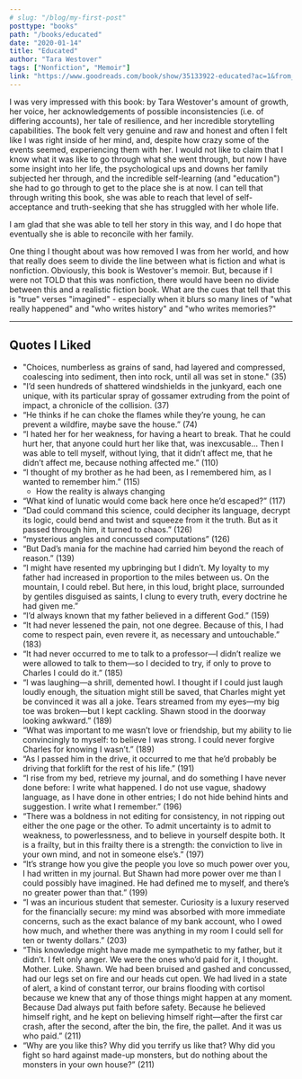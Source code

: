 ```yaml
---
# slug: "/blog/my-first-post"
posttype: "books"
path: "/books/educated"
date: "2020-01-14"
title: "Educated"
author: "Tara Westover"
tags: ["Nonfiction", "Memoir"]
link: "https://www.goodreads.com/book/show/35133922-educated?ac=1&from_search=true&qid=2mXhlRYmtA&rank=1"
---
```


I was very impressed with this book: by Tara Westover's amount of growth, her voice, her acknowledgements of possible inconsistencies (i.e. of differing accounts), her tale of resilience, and her incredible storytelling capabilities. The book felt very genuine and raw and honest and often I felt like I was right inside of her mind, and, despite how crazy some of the events seemed, experiencing them with her. I would not like to claim that I know what it was like to go through what she went through, but now I have some insight into her life, the psychological ups and downs her family subjected her through, and the incredible self-learning (and "education") she had to go through to get to the place she is at now. I can tell that through writing this book, she was able to reach that level of self-acceptance and truth-seeking that she has struggled with her whole life.

I am glad that she was able to tell her story in this way, and I do hope that eventually she is able to reconcile with her family.

One thing I thought about was how removed I was from her world, and how that really does seem to divide the line between what is fiction and what is nonfiction. Obviously, this book is Westover's memoir. But, because if I were not TOLD that this was nonfiction, there would have been no divide between this and a realistic fiction book. What are the cues that tell that this is "true" verses "imagined" - especially when it blurs so many lines of "what really happened" and "who writes history" and "who writes memories?"

---

## Quotes I Liked

- "Choices, numberless as grains of sand, had layered and compressed, coalescing into sediment, then into rock, until all was set in stone." (35)
- "I’d seen hundreds of shattered windshields in the junkyard, each one unique, with its particular spray of gossamer extruding from the point of impact, a chronicle of the collision. (37)
- “He thinks if he can choke the flames while they’re young, he can prevent a wildfire, maybe save the house.” (74)
- “I hated her for her weakness, for having a heart to break. That he could hurt her, that anyone could hurt her like that, was inexcusable… Then I was able to tell myself, without lying, that it didn’t affect me, that he didn’t affect me, because nothing affected me.” (110)
- “I thought of my brother as he had been, as I remembered him, as I wanted to remember him.” (115)
    - How the reality is always changing
- “What kind of lunatic would come back here once he’d escaped?” (117)
- “Dad could command this science, could decipher its language, decrypt its logic, could bend and twist and squeeze from it the truth. But as it passed through him, it turned to chaos.” (126)
- “mysterious angles and concussed computations” (126)
- “But Dad’s mania for the machine had carried him beyond the reach of reason.” (139)
- “I might have resented my upbringing but I didn’t. My loyalty to my father had increased in proportion to the miles between us. On the mountain, I could rebel. But here, in this loud, bright place, surrounded by gentiles disguised as saints, I clung to every truth, every doctrine he had given me.”
- “I’d always known that my father believed in a different God.” (159)
- “It had never lessened the pain, not one degree. Because of this, I had come to respect pain, even revere it, as necessary and untouchable.” (183)
- “It had never occurred to me to talk to a professor—I didn’t realize we were allowed to talk to them—so I decided to try, if only to prove to Charles I could do it.” (185)
- “I was laughing—a shrill, demented howl. I thought if I could just laugh loudly enough, the situation might still be saved, that Charles might yet be convinced it was all a joke. Tears streamed from my eyes—my big toe was broken—but I kept cackling. Shawn stood in the doorway looking awkward.” (189)
- “What was important to me wasn’t love or friendship, but my ability to lie convincingly to myself: to believe I was strong. I could never forgive Charles for knowing I wasn’t.” (189)
- “As I passed him in the drive, it occurred to me that he’d probably be driving that forklift for the rest of his life.” (191)
- “I rise from my bed, retrieve my journal, and do something I have never done before: I write what happened. I do not use vague, shadowy language, as I have done in other entries; I do not hide behind hints and suggestion. I write what I remember.” (196)
- “There was a boldness in not editing for consistency, in not ripping out either the one page or the other. To admit uncertainty is to admit to weakness, to powerlessness, and to believe in yourself despite both. It is a frailty, but in this frailty there is a strength: the conviction to live in your own mind, and not in someone else’s.” (197)
- “It’s strange how you give the people you love so much power over you, I had written in my journal. But Shawn had more power over me than I could possibly have imagined. He had defined me to myself, and there’s no greater power than that.” (199)
- “I was an incurious student that semester. Curiosity is a luxury reserved for the financially secure: my mind was absorbed with more immediate concerns, such as the exact balance of my bank account, who I owed how much, and whether there was anything in my room I could sell for ten or twenty dollars.” (203)
- “This knowledge might have made me sympathetic to my father, but it didn’t. I felt only anger. We were the ones who’d paid for it, I thought. Mother. Luke. Shawn. We had been bruised and gashed and concussed, had our legs set on fire and our heads cut open. We had lived in a state of alert, a kind of constant terror, our brains flooding with cortisol because we knew that any of those things might happen at any moment. Because Dad always put faith before safety. Because he believed himself right, and he kept on believing himself right—after the first car crash, after the second, after the bin, the fire, the pallet. And it was us who paid.” (211)
- “Why are you like this? Why did you terrify us like that? Why did you fight so hard against made-up monsters, but do nothing about the monsters in your own house?” (211)